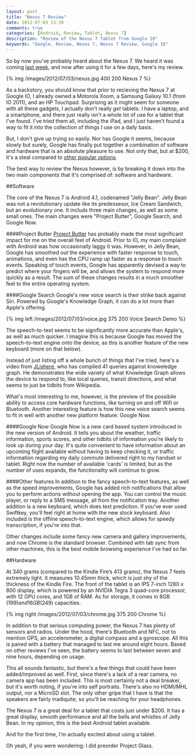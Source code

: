 ```yaml
---
layout: post
title: "Nexus 7 Review"
date: 2012-07-03 13:39
comments: true
categories: [Android, Review, Tablet, Nexus 7]
description: "Review of the Nexus 7 Tablet from Google IO"
keywords: "Google, Review, Nexus 7, Nexus 7 Review, Google IO"
---
```


So by now you've probably heard about the Nexus 7. We heard it was coming [last week](/blog/2012/06/26/shots-from-outside-io-2012/), and now after using it for a few days, here's my review.

{% img /images/2012/07/03/nexus.jpg 400 200 Nexus 7 %}

<!-- more --> 

As a backstory, you should know that prior to recieving the Nexus 7 at Google IO, I already owned a Motorola Xoom, a Samsung Galaxy 10.1 (from IO 2011), and an HP Touchpad. Surprising as it might seem for someone with all these gadgets, I actually don't really *get* tablets. I have a laptop, and a smartphone, and there just really isn't a whole lot of use for a tablet that I've found. I've tried them all, including the iPad, and I just haven't found a way to fit it into the collection of things I use on a daily basis. 

But, I don't give up trying so easily. Nor has Google it seems, because slowly but surely, Google has finally put together a combination of software and hardware that is an absolute pleasure to use. Not only that, but at $200, it's a steal compared to [other popular options](http://www.apple.com/ipad/). 

The best way to review the Nexus however, is by breaking it down into the two main components that it's comprised of: software and hardware.

##Software

The core of the Nexus 7 is Android 4.1, codenamed "Jelly Bean". Jelly Bean was not a revolutionary update like its predessesor, Ice Cream Sandwich, but an evolutionary one. It includs three main changes, as well as some small ones. The main changes were "Project Butter", Google Search, and Google Now.

####Project Butter
[Project Butter](http://www.youtube.com/watch?v=VuC0i4xTyrI#t=6m15s) has probably made the most significant impact for me on the overall feel of Android. Prior to IO, my main complaint with Android was how occasionally laggy it was. However, in Jelly Bean, Google has smoothed out the experience with faster response to touch, animations, and even has the CPU ramp up faster as a response to touch events. Speaking of touch events, Google has apparently devised a way to predict where your fingers will be, and allows the system to respond more quickly as a result. The sum of these changes results in a much smoother feel to the entire operating system.

####Google Search
Google's new voice search is their strike back against Siri. Powered by Google's Knowledge Graph, it can do a lot more than Apple's offering.  

{% img left /images/2012/07/03/voice.jpg 375 200 Voice Search Demo %}

The speech-to-text seems to be significantly more accurate than Apple's, as well as much quicker. I imagine this is because Google has moved the speech-to-text engine onto the device, as this is another feature of the new keyboard (more on that below).

Instead of just listing off a whole bunch of things that I've tried, here's a video from [JLishere](http://www.youtube.com/watch?v=fHkhp6BwnGo), who has compiled 41 queries against knoweledge graph. He demonstrates the wide variety of what Knowledge Graph allows the device to respond to, like local queries, transit directions, and what seems to just be tidbits from Wikipedia. 

What's most interesting to me, however, is the preview of the possibile ability to access core hardware functions, like turning on and off Wifi or Bluetooth. Another interesting feature is how this new voice search seems to fit in well with another new platform feature: Google Now.  
 
####Google Now
Google Now is a new card based system introduced in the new version of Android. It tells you about the weather, traffic information, sports scores, and other tidbits of information you're likely to look up during your day. It's quite convenient to have information about an upcoming flight available without having to keep checking it, or traffic information regarding my daily commute delivered right to my handset or tablet. Right now the number of available 'cards' is limited, but as the number of uses expands, the functionality will continue to grow. 

####Other features
In addition to the fancy speech-to-text features, as well as the speed improvements, Google has added rich notifications that allow you to perform actions without opening the app. You can control the music player, or reply to a SMS message, all from the notification tray. Another addition is a new keyboard, which does text prediction. If you've ever used Swiftkey, you'll feel right at home with the new stock keyboard. Also included is the offline speech-to-text engine, which allows for speedy transcription, if you're into that.

Other changes include some fancy new camera and gallery improvements, and now Chrome is the standard browser. Combined with tab sync from other machines, this is the best mobile browsing experience I've had so far. 

##Hardware

At 340 grams (compared to the Kindle Fire’s 413 grams), the Nexus 7 feels extremely light. It measures 10.45mm thick, which is just shy of the thickness of the Kindle Fire. The front of the tablet is an IPS 7-inch 1280 x 800 display, which is powered by an NVIDIA Tegra 3 quad-core processor, with 12 GPU cores, and 1GB of RAM. As for storage, it comes in 8GB ($199) and 16GB ($249) capacities.

{% img right /images/2012/07/03/chrome.jpg 375 200 Chrome %}

In addition to that serious computing power, the Nexus 7 has plenty of sensors and radios. Under the hood, there's Bluetooth and NFC, not to mention GPS, an accelerometer, a digital compass and a gyroscope. All this is paired with a battery that managed to last me around eight hours. Based on other reviews I've seen, the battery seems to last between seven and nine hours, depending on usage.

This all sounds fantastic, but there's a few things that could have been added/improved as well. First, since there's a lack of a rear camera, no camera app has been included. This is most certainly not a deal breaker, but it's worth noting, if you're into self portraits. There's also no HDMI/MHL output, nor a MicroSD slot. The only other gripe that I have is that the speakers are fairly inadiquite, so you'll be reaching for your headphones. 

The Nexus 7 is a great deal for a tablet that costs just under $200. It has a great display, smooth performance and all the bells and whistles of Jelly Bean. In my opinion, this is the best Android tablet available.

And for the first time, I'm actually excited about using a tablet.

Oh yeah, if you were wondering: I did preorder Project Glass.
